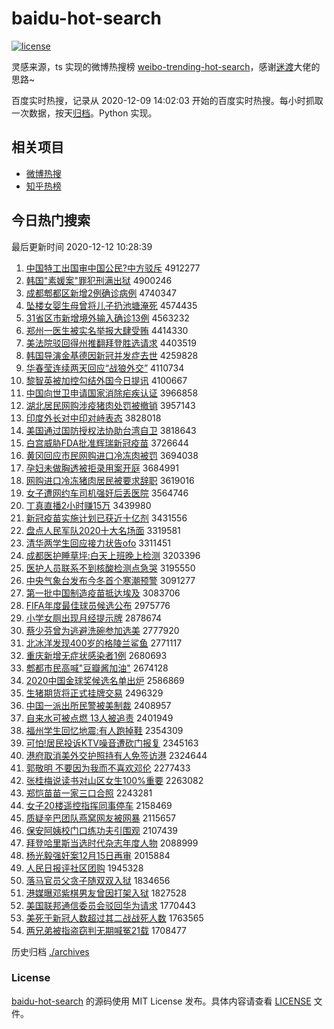# baidu-hot-search

[![license](https://img.shields.io/github/license/Arrackisarookie/baidu-hot-search)](https://github.com/Arrackisarookie/baidu-hot-search/blob/master/LICENSE)

灵感来源，ts 实现的微博热搜榜 [weibo-trending-hot-search](https://github.com/justjavac/weibo-trending-hot-search)，感谢[迷渡](https://github.com/justjavac)大佬的思路~

百度实时热搜，记录从 2020-12-09 14:02:03 开始的百度实时热搜。每小时抓取一次数据，按天[归档](./archives)。Python 实现。

## 相关项目
+ [微博热搜](https://github.com/Arrackisarookie/weibo-hot-search)
+ [知乎热榜](https://github.com/Arrackisarookie/zhihu-top-search)

## 今日热门搜索

<!-- Rank Begin -->

最后更新时间 2020-12-12 10:28:39

1. [中国特工出国审中国公民?中方驳斥](http://www.baidu.com/baidu?cl=3&tn=SE_baiduhomet8_jmjb7mjw&rsv_dl=fyb_top&fr=top1000&wd=%D6%D0%B9%FA%CC%D8%B9%A4%B3%F6%B9%FA%C9%F3%D6%D0%B9%FA%B9%AB%C3%F1%3F%D6%D0%B7%BD%B2%B5%B3%E2) 4912277
1. [韩国"素媛案"罪犯刑满出狱](http://www.baidu.com/baidu?cl=3&tn=SE_baiduhomet8_jmjb7mjw&rsv_dl=fyb_top&fr=top1000&wd=%BA%AB%B9%FA%22%CB%D8%E6%C2%B0%B8%22%D7%EF%B7%B8%D0%CC%C2%FA%B3%F6%D3%FC) 4900246
1. [成都郫都区新增2例确诊病例](http://www.baidu.com/baidu?cl=3&tn=SE_baiduhomet8_jmjb7mjw&rsv_dl=fyb_top&fr=top1000&wd=%B3%C9%B6%BC%DB%AF%B6%BC%C7%F8%D0%C2%D4%F62%C0%FD%C8%B7%D5%EF%B2%A1%C0%FD) 4740347
1. [坠楼女婴生母曾将儿子扔池塘淹死](http://www.baidu.com/baidu?cl=3&tn=SE_baiduhomet8_jmjb7mjw&rsv_dl=fyb_top&fr=top1000&wd=%D7%B9%C2%A5%C5%AE%D3%A4%C9%FA%C4%B8%D4%F8%BD%AB%B6%F9%D7%D3%C8%D3%B3%D8%CC%C1%D1%CD%CB%C0) 4574435
1. [31省区市新增境外输入确诊13例](http://www.baidu.com/baidu?cl=3&tn=SE_baiduhomet8_jmjb7mjw&rsv_dl=fyb_top&fr=top1000&wd=31%CA%A1%C7%F8%CA%D0%D0%C2%D4%F6%BE%B3%CD%E2%CA%E4%C8%EB%C8%B7%D5%EF13%C0%FD) 4563232
1. [郑州一医生被实名举报大肆受贿](http://www.baidu.com/baidu?cl=3&tn=SE_baiduhomet8_jmjb7mjw&rsv_dl=fyb_top&fr=top1000&wd=%D6%A3%D6%DD%D2%BB%D2%BD%C9%FA%B1%BB%CA%B5%C3%FB%BE%D9%B1%A8%B4%F3%CB%C1%CA%DC%BB%DF) 4414330
1. [美法院驳回得州推翻拜登胜选请求](http://www.baidu.com/baidu?cl=3&tn=SE_baiduhomet8_jmjb7mjw&rsv_dl=fyb_top&fr=top1000&wd=%C3%C0%B7%A8%D4%BA%B2%B5%BB%D8%B5%C3%D6%DD%CD%C6%B7%AD%B0%DD%B5%C7%CA%A4%D1%A1%C7%EB%C7%F3) 4403519
1. [韩国导演金基德因新冠并发症去世](http://www.baidu.com/baidu?cl=3&tn=SE_baiduhomet8_jmjb7mjw&rsv_dl=fyb_top&fr=top1000&wd=%BA%AB%B9%FA%B5%BC%D1%DD%BD%F0%BB%F9%B5%C2%D2%F2%D0%C2%B9%DA%B2%A2%B7%A2%D6%A2%C8%A5%CA%C0) 4259828
1. [华春莹连续两天回应“战狼外交”](http://www.baidu.com/baidu?cl=3&tn=SE_baiduhomet8_jmjb7mjw&rsv_dl=fyb_top&fr=top1000&wd=%BB%AA%B4%BA%D3%A8%C1%AC%D0%F8%C1%BD%CC%EC%BB%D8%D3%A6%A1%B0%D5%BD%C0%C7%CD%E2%BD%BB%A1%B1) 4110734
1. [黎智英被加控勾结外国今日提讯](http://www.baidu.com/baidu?cl=3&tn=SE_baiduhomet8_jmjb7mjw&rsv_dl=fyb_top&fr=top1000&wd=%C0%E8%D6%C7%D3%A2%B1%BB%BC%D3%BF%D8%B9%B4%BD%E1%CD%E2%B9%FA%BD%F1%C8%D5%CC%E1%D1%B6) 4100667
1. [中国向世卫申请国家消除疟疾认证](http://www.baidu.com/baidu?cl=3&tn=SE_baiduhomet8_jmjb7mjw&rsv_dl=fyb_top&fr=top1000&wd=%D6%D0%B9%FA%CF%F2%CA%C0%CE%C0%C9%EA%C7%EB%B9%FA%BC%D2%CF%FB%B3%FD%C5%B1%BC%B2%C8%CF%D6%A4) 3966858
1. [湖北居民网购涉疫猪肉处罚被撤销](http://www.baidu.com/baidu?cl=3&tn=SE_baiduhomet8_jmjb7mjw&rsv_dl=fyb_top&fr=top1000&wd=%BA%FE%B1%B1%BE%D3%C3%F1%CD%F8%B9%BA%C9%E6%D2%DF%D6%ED%C8%E2%B4%A6%B7%A3%B1%BB%B3%B7%CF%FA) 3957143
1. [印度外长对中印对峙表态](http://www.baidu.com/baidu?cl=3&tn=SE_baiduhomet8_jmjb7mjw&rsv_dl=fyb_top&fr=top1000&wd=%D3%A1%B6%C8%CD%E2%B3%A4%B6%D4%D6%D0%D3%A1%B6%D4%D6%C5%B1%ED%CC%AC) 3828018
1. [美国通过国防授权法协助台湾自卫](http://www.baidu.com/baidu?cl=3&tn=SE_baiduhomet8_jmjb7mjw&rsv_dl=fyb_top&fr=top1000&wd=%C3%C0%B9%FA%CD%A8%B9%FD%B9%FA%B7%C0%CA%DA%C8%A8%B7%A8%D0%AD%D6%FA%CC%A8%CD%E5%D7%D4%CE%C0) 3818643
1. [白宫威胁FDA批准辉瑞新冠疫苗](http://www.baidu.com/baidu?cl=3&tn=SE_baiduhomet8_jmjb7mjw&rsv_dl=fyb_top&fr=top1000&wd=%B0%D7%B9%AC%CD%FE%D0%B2FDA%C5%FA%D7%BC%BB%D4%C8%F0%D0%C2%B9%DA%D2%DF%C3%E7) 3726644
1. [黄冈回应市民网购进口冷冻肉被罚](http://www.baidu.com/baidu?cl=3&tn=SE_baiduhomet8_jmjb7mjw&rsv_dl=fyb_top&fr=top1000&wd=%BB%C6%B8%D4%BB%D8%D3%A6%CA%D0%C3%F1%CD%F8%B9%BA%BD%F8%BF%DA%C0%E4%B6%B3%C8%E2%B1%BB%B7%A3) 3694038
1. [孕妇未做胸透被拒录用案开庭](http://www.baidu.com/baidu?cl=3&tn=SE_baiduhomet8_jmjb7mjw&rsv_dl=fyb_top&fr=top1000&wd=%D4%D0%B8%BE%CE%B4%D7%F6%D0%D8%CD%B8%B1%BB%BE%DC%C2%BC%D3%C3%B0%B8%BF%AA%CD%A5) 3684991
1. [网购进口冷冻猪肉居民被要求辞职](http://www.baidu.com/baidu?cl=3&tn=SE_baiduhomet8_jmjb7mjw&rsv_dl=fyb_top&fr=top1000&wd=%CD%F8%B9%BA%BD%F8%BF%DA%C0%E4%B6%B3%D6%ED%C8%E2%BE%D3%C3%F1%B1%BB%D2%AA%C7%F3%B4%C7%D6%B0) 3619016
1. [女子遭网约车司机强奸后丢医院](http://www.baidu.com/baidu?cl=3&tn=SE_baiduhomet8_jmjb7mjw&rsv_dl=fyb_top&fr=top1000&wd=%C5%AE%D7%D3%D4%E2%CD%F8%D4%BC%B3%B5%CB%BE%BB%FA%C7%BF%BC%E9%BA%F3%B6%AA%D2%BD%D4%BA) 3564746
1. [丁真直播2小时赚15万](http://www.baidu.com/baidu?cl=3&tn=SE_baiduhomet8_jmjb7mjw&rsv_dl=fyb_top&fr=top1000&wd=%B6%A1%D5%E6%D6%B1%B2%A52%D0%A1%CA%B1%D7%AC15%CD%F2) 3439980
1. [新冠疫苗实施计划已获近十亿剂](http://www.baidu.com/baidu?cl=3&tn=SE_baiduhomet8_jmjb7mjw&rsv_dl=fyb_top&fr=top1000&wd=%D0%C2%B9%DA%D2%DF%C3%E7%CA%B5%CA%A9%BC%C6%BB%AE%D2%D1%BB%F1%BD%FC%CA%AE%D2%DA%BC%C1) 3431556
1. [盘点人民军队2020十大名场面](http://www.baidu.com/baidu?cl=3&tn=SE_baiduhomet8_jmjb7mjw&rsv_dl=fyb_top&fr=top1000&wd=%C5%CC%B5%E3%C8%CB%C3%F1%BE%FC%B6%D32020%CA%AE%B4%F3%C3%FB%B3%A1%C3%E6) 3319581
1. [清华两学生回应接力状告ofo](http://www.baidu.com/baidu?cl=3&tn=SE_baiduhomet8_jmjb7mjw&rsv_dl=fyb_top&fr=top1000&wd=%C7%E5%BB%AA%C1%BD%D1%A7%C9%FA%BB%D8%D3%A6%BD%D3%C1%A6%D7%B4%B8%E6ofo) 3311451
1. [成都医护睡草坪:白天上班晚上检测](http://www.baidu.com/baidu?cl=3&tn=SE_baiduhomet8_jmjb7mjw&rsv_dl=fyb_top&fr=top1000&wd=%B3%C9%B6%BC%D2%BD%BB%A4%CB%AF%B2%DD%C6%BA%3A%B0%D7%CC%EC%C9%CF%B0%E0%CD%ED%C9%CF%BC%EC%B2%E2) 3203396
1. [医护人员联系不到核酸检测点急哭](http://www.baidu.com/baidu?cl=3&tn=SE_baiduhomet8_jmjb7mjw&rsv_dl=fyb_top&fr=top1000&wd=%D2%BD%BB%A4%C8%CB%D4%B1%C1%AA%CF%B5%B2%BB%B5%BD%BA%CB%CB%E1%BC%EC%B2%E2%B5%E3%BC%B1%BF%DE) 3195550
1. [中央气象台发布今冬首个寒潮预警](http://www.baidu.com/baidu?cl=3&tn=SE_baiduhomet8_jmjb7mjw&rsv_dl=fyb_top&fr=top1000&wd=%D6%D0%D1%EB%C6%F8%CF%F3%CC%A8%B7%A2%B2%BC%BD%F1%B6%AC%CA%D7%B8%F6%BA%AE%B3%B1%D4%A4%BE%AF) 3091277
1. [第一批中国制造疫苗抵达埃及](http://www.baidu.com/baidu?cl=3&tn=SE_baiduhomet8_jmjb7mjw&rsv_dl=fyb_top&fr=top1000&wd=%B5%DA%D2%BB%C5%FA%D6%D0%B9%FA%D6%C6%D4%EC%D2%DF%C3%E7%B5%D6%B4%EF%B0%A3%BC%B0) 3083706
1. [FIFA年度最佳球员候选公布](http://www.baidu.com/baidu?cl=3&tn=SE_baiduhomet8_jmjb7mjw&rsv_dl=fyb_top&fr=top1000&wd=FIFA%C4%EA%B6%C8%D7%EE%BC%D1%C7%F2%D4%B1%BA%F2%D1%A1%B9%AB%B2%BC) 2975776
1. [小学女厕出现月经提示牌](http://www.baidu.com/baidu?cl=3&tn=SE_baiduhomet8_jmjb7mjw&rsv_dl=fyb_top&fr=top1000&wd=%D0%A1%D1%A7%C5%AE%B2%DE%B3%F6%CF%D6%D4%C2%BE%AD%CC%E1%CA%BE%C5%C6) 2878674
1. [蔡少芬曾为逃避洗碗参加选美](http://www.baidu.com/baidu?cl=3&tn=SE_baiduhomet8_jmjb7mjw&rsv_dl=fyb_top&fr=top1000&wd=%B2%CC%C9%D9%B7%D2%D4%F8%CE%AA%CC%D3%B1%DC%CF%B4%CD%EB%B2%CE%BC%D3%D1%A1%C3%C0) 2777920
1. [北冰洋发现400岁的格陵兰鲨鱼](http://www.baidu.com/baidu?cl=3&tn=SE_baiduhomet8_jmjb7mjw&rsv_dl=fyb_top&fr=top1000&wd=%B1%B1%B1%F9%D1%F3%B7%A2%CF%D6400%CB%EA%B5%C4%B8%F1%C1%EA%C0%BC%F6%E8%D3%E3) 2771117
1. [重庆新增无症状感染者1例](http://www.baidu.com/baidu?cl=3&tn=SE_baiduhomet8_jmjb7mjw&rsv_dl=fyb_top&fr=top1000&wd=%D6%D8%C7%EC%D0%C2%D4%F6%CE%DE%D6%A2%D7%B4%B8%D0%C8%BE%D5%DF1%C0%FD) 2680693
1. [郫都市民高喊"豆瓣酱加油"](http://www.baidu.com/baidu?cl=3&tn=SE_baiduhomet8_jmjb7mjw&rsv_dl=fyb_top&fr=top1000&wd=%DB%AF%B6%BC%CA%D0%C3%F1%B8%DF%BA%B0%22%B6%B9%B0%EA%BD%B4%BC%D3%D3%CD%22) 2674128
1. [2020中国金球奖候选名单出炉](http://www.baidu.com/baidu?cl=3&tn=SE_baiduhomet8_jmjb7mjw&rsv_dl=fyb_top&fr=top1000&wd=2020%D6%D0%B9%FA%BD%F0%C7%F2%BD%B1%BA%F2%D1%A1%C3%FB%B5%A5%B3%F6%C2%AF) 2586869
1. [生猪期货将正式挂牌交易](http://www.baidu.com/baidu?cl=3&tn=SE_baiduhomet8_jmjb7mjw&rsv_dl=fyb_top&fr=top1000&wd=%C9%FA%D6%ED%C6%DA%BB%F5%BD%AB%D5%FD%CA%BD%B9%D2%C5%C6%BD%BB%D2%D7) 2496329
1. [中国一派出所民警被美制裁](http://www.baidu.com/baidu?cl=3&tn=SE_baiduhomet8_jmjb7mjw&rsv_dl=fyb_top&fr=top1000&wd=%D6%D0%B9%FA%D2%BB%C5%C9%B3%F6%CB%F9%C3%F1%BE%AF%B1%BB%C3%C0%D6%C6%B2%C3) 2408957
1. [自来水可被点燃 13人被追责](http://www.baidu.com/baidu?cl=3&tn=SE_baiduhomet8_jmjb7mjw&rsv_dl=fyb_top&fr=top1000&wd=%D7%D4%C0%B4%CB%AE%BF%C9%B1%BB%B5%E3%C8%BC%2013%C8%CB%B1%BB%D7%B7%D4%F0) 2401949
1. [福州学生回忆地震:有人跑掉鞋](http://www.baidu.com/baidu?cl=3&tn=SE_baiduhomet8_jmjb7mjw&rsv_dl=fyb_top&fr=top1000&wd=%B8%A3%D6%DD%D1%A7%C9%FA%BB%D8%D2%E4%B5%D8%D5%F0%3A%D3%D0%C8%CB%C5%DC%B5%F4%D0%AC) 2354309
1. [可怕!居民投诉KTV噪音遭砍门报复](http://www.baidu.com/baidu?cl=3&tn=SE_baiduhomet8_jmjb7mjw&rsv_dl=fyb_top&fr=top1000&wd=%BF%C9%C5%C2%21%BE%D3%C3%F1%CD%B6%CB%DFKTV%D4%EB%D2%F4%D4%E2%BF%B3%C3%C5%B1%A8%B8%B4) 2345163
1. [港府取消美外交护照持有人免签访港](http://www.baidu.com/baidu?cl=3&tn=SE_baiduhomet8_jmjb7mjw&rsv_dl=fyb_top&fr=top1000&wd=%B8%DB%B8%AE%C8%A1%CF%FB%C3%C0%CD%E2%BD%BB%BB%A4%D5%D5%B3%D6%D3%D0%C8%CB%C3%E2%C7%A9%B7%C3%B8%DB) 2324644
1. [郭敬明 不要因为我而不喜欢邓伦](http://www.baidu.com/baidu?cl=3&tn=SE_baiduhomet8_jmjb7mjw&rsv_dl=fyb_top&fr=top1000&wd=%B9%F9%BE%B4%C3%F7%20%B2%BB%D2%AA%D2%F2%CE%AA%CE%D2%B6%F8%B2%BB%CF%B2%BB%B6%B5%CB%C2%D7) 2277433
1. [张桂梅说读书对山区女生100%重要](http://www.baidu.com/baidu?cl=3&tn=SE_baiduhomet8_jmjb7mjw&rsv_dl=fyb_top&fr=top1000&wd=%D5%C5%B9%F0%C3%B7%CB%B5%B6%C1%CA%E9%B6%D4%C9%BD%C7%F8%C5%AE%C9%FA100%25%D6%D8%D2%AA) 2263082
1. [郑恺苗苗一家三口合照](http://www.baidu.com/baidu?cl=3&tn=SE_baiduhomet8_jmjb7mjw&rsv_dl=fyb_top&fr=top1000&wd=%D6%A3%E2%FD%C3%E7%C3%E7%D2%BB%BC%D2%C8%FD%BF%DA%BA%CF%D5%D5) 2243281
1. [女子20楼遥控指挥同事停车](http://www.baidu.com/baidu?cl=3&tn=SE_baiduhomet8_jmjb7mjw&rsv_dl=fyb_top&fr=top1000&wd=%C5%AE%D7%D320%C2%A5%D2%A3%BF%D8%D6%B8%BB%D3%CD%AC%CA%C2%CD%A3%B3%B5) 2158469
1. [质疑辛巴团队燕窝网友被网暴](http://www.baidu.com/baidu?cl=3&tn=SE_baiduhomet8_jmjb7mjw&rsv_dl=fyb_top&fr=top1000&wd=%D6%CA%D2%C9%D0%C1%B0%CD%CD%C5%B6%D3%D1%E0%CE%D1%CD%F8%D3%D1%B1%BB%CD%F8%B1%A9) 2115657
1. [保安阿姨校门口练功夫引围观](http://www.baidu.com/baidu?cl=3&tn=SE_baiduhomet8_jmjb7mjw&rsv_dl=fyb_top&fr=top1000&wd=%B1%A3%B0%B2%B0%A2%D2%CC%D0%A3%C3%C5%BF%DA%C1%B7%B9%A6%B7%F2%D2%FD%CE%A7%B9%DB) 2107439
1. [拜登哈里斯当选时代杂志年度人物](http://www.baidu.com/baidu?cl=3&tn=SE_baiduhomet8_jmjb7mjw&rsv_dl=fyb_top&fr=top1000&wd=%B0%DD%B5%C7%B9%FE%C0%EF%CB%B9%B5%B1%D1%A1%CA%B1%B4%FA%D4%D3%D6%BE%C4%EA%B6%C8%C8%CB%CE%EF) 2088999
1. [杨光毅强奸案12月15日再审](http://www.baidu.com/baidu?cl=3&tn=SE_baiduhomet8_jmjb7mjw&rsv_dl=fyb_top&fr=top1000&wd=%D1%EE%B9%E2%D2%E3%C7%BF%BC%E9%B0%B812%D4%C215%C8%D5%D4%D9%C9%F3) 2015884
1. [人民日报评社区团购](http://www.baidu.com/baidu?cl=3&tn=SE_baiduhomet8_jmjb7mjw&rsv_dl=fyb_top&fr=top1000&wd=%C8%CB%C3%F1%C8%D5%B1%A8%C6%C0%C9%E7%C7%F8%CD%C5%B9%BA) 1945328
1. [落马官员父贪子随双双入狱](http://www.baidu.com/baidu?cl=3&tn=SE_baiduhomet8_jmjb7mjw&rsv_dl=fyb_top&fr=top1000&wd=%C2%E4%C2%ED%B9%D9%D4%B1%B8%B8%CC%B0%D7%D3%CB%E6%CB%AB%CB%AB%C8%EB%D3%FC) 1834656
1. [港媒曝邓紫棋男友曾因打架入狱](http://www.baidu.com/baidu?cl=3&tn=SE_baiduhomet8_jmjb7mjw&rsv_dl=fyb_top&fr=top1000&wd=%B8%DB%C3%BD%C6%D8%B5%CB%D7%CF%C6%E5%C4%D0%D3%D1%D4%F8%D2%F2%B4%F2%BC%DC%C8%EB%D3%FC) 1827528
1. [美国联邦通信委员会驳回华为请求](http://www.baidu.com/baidu?cl=3&tn=SE_baiduhomet8_jmjb7mjw&rsv_dl=fyb_top&fr=top1000&wd=%C3%C0%B9%FA%C1%AA%B0%EE%CD%A8%D0%C5%CE%AF%D4%B1%BB%E1%B2%B5%BB%D8%BB%AA%CE%AA%C7%EB%C7%F3) 1770443
1. [美死于新冠人数超过其二战战死人数](http://www.baidu.com/baidu?cl=3&tn=SE_baiduhomet8_jmjb7mjw&rsv_dl=fyb_top&fr=top1000&wd=%C3%C0%CB%C0%D3%DA%D0%C2%B9%DA%C8%CB%CA%FD%B3%AC%B9%FD%C6%E4%B6%FE%D5%BD%D5%BD%CB%C0%C8%CB%CA%FD) 1763565
1. [两兄弟被指盗窃判无期喊冤21载](http://www.baidu.com/baidu?cl=3&tn=SE_baiduhomet8_jmjb7mjw&rsv_dl=fyb_top&fr=top1000&wd=%C1%BD%D0%D6%B5%DC%B1%BB%D6%B8%B5%C1%C7%D4%C5%D0%CE%DE%C6%DA%BA%B0%D4%A921%D4%D8) 1708477
<!-- Rank End -->

历史归档 [./archives](./archives)

### License

[baidu-hot-search](https://github.com/Arrackisarookie/baidu-hot-search) 的源码使用 MIT License 发布。具体内容请查看 [LICENSE](./LICENSE) 文件。
